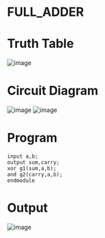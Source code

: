 # FULL_ADDER
# Truth Table
![image](https://github.com/RESMIRNAIR/FULL_ADDER/assets/154305926/02ead8f5-d958-4c89-ac51-368ca086cf41)
# Circuit Diagram
![image](https://github.com/RESMIRNAIR/FULL_ADDER/assets/154305926/418e00aa-ed19-4ab3-a413-bae9575bff0e)
![image](https://github.com/RESMIRNAIR/FULL_ADDER/assets/154305926/0c26fe47-d78c-43dd-ac0d-804e427a3bbc)
# Program
```
input a,b;
output sum,carry;
xor g1(sum,a,b);
and g2(carry,a,b);
endmodule
```
# Output
![image](https://github.com/MEHUL1120/FULL_ADDER/assets/159034708/d9259f34-d29a-4aab-b4f3-19b1740e05fd)
